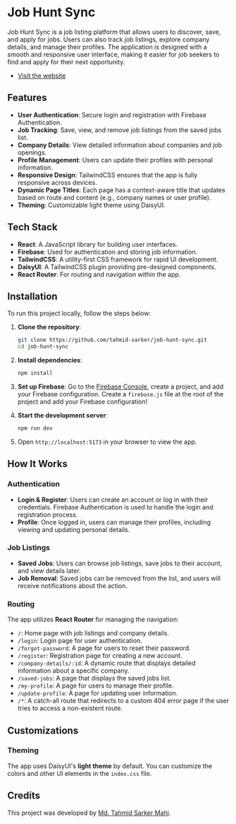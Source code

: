 # Job Hunt Sync

Job Hunt Sync is a job listing platform that allows users to discover, save, and apply for jobs. Users can also track job listings, explore company details, and manage their profiles. The application is designed with a smooth and responsive user interface, making it easier for job seekers to find and apply for their next opportunity.

- [Visit the website](https://job-hunt-sync.netlify.app)

## Features

- **User Authentication**: Secure login and registration with Firebase Authentication.
- **Job Tracking**: Save, view, and remove job listings from the saved jobs list.
- **Company Details**: View detailed information about companies and job openings.
- **Profile Management**: Users can update their profiles with personal information.
- **Responsive Design**: TailwindCSS ensures that the app is fully responsive across devices.
- **Dynamic Page Titles**: Each page has a context-aware title that updates based on route and content (e.g., company names or user profile).
- **Theming**: Customizable light theme using DaisyUI.

## Tech Stack

- **React**: A JavaScript library for building user interfaces.
- **Firebase**: Used for authentication and storing job information.
- **TailwindCSS**: A utility-first CSS framework for rapid UI development.
- **DaisyUI**: A TailwindCSS plugin providing pre-designed components.
- **React Router**: For routing and navigation within the app.

## Installation

To run this project locally, follow the steps below:

1. **Clone the repository**:
   ```bash
   git clone https://github.com/tahmid-sarker/job-hunt-sync.git
   cd job-hunt-sync
   ```
   
2. **Install dependencies**:
   ```bash
   npm install
   ```
   
3. **Set up Firebase**:
   Go to the [Firebase Console](https://console.firebase.google.com/), create a project, and add your Firebase configuration.
   Create a `firebase.js` file at the root of the project and add your Firebase configuration!
   
5. **Start the development server**:
   ```bash
   npm run dev
   ```
6. Open `http://localhost:5173` in your browser to view the app.

## How It Works

### Authentication

- **Login & Register**: Users can create an account or log in with their credentials. Firebase Authentication is used to handle the login and registration process.
- **Profile**: Once logged in, users can manage their profiles, including viewing and updating personal details.

### Job Listings

- **Saved Jobs**: Users can browse job listings, save jobs to their account, and view details later.
- **Job Removal**: Saved jobs can be removed from the list, and users will receive notifications about the action.

### Routing

The app utilizes **React Router** for managing the navigation:

- `/`: Home page with job listings and company details.
- `/login`: Login page for user authentication.
- `/forgot-password`: A page for users to reset their password.
- `/register`: Registration page for creating a new account.
- `/company-details/:id`: A dynamic route that displays detailed information about a specific company.
- `/saved-jobs`: A page that displays the saved jobs list.
- `/my-profile`: A page for users to manage their profile.
- `/update-profile`: A page for updating user information.
- `/*`: A catch-all route that redirects to a custom 404 error page if the user tries to access a non-existent route.

## Customizations

### Theming

The app uses DaisyUI's **light theme** by default. You can customize the colors and other UI elements in the `index.css` file.

## Credits

This project was developed by [Md. Tahmid Sarker Mahi](https://tahmid-sarker.github.io).